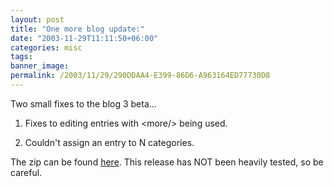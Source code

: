 ```yaml
---
layout: post
title: "One more blog update:"
date: "2003-11-29T11:11:50+06:00"
categories: misc 
tags: 
banner_image: 
permalink: /2003/11/29/290DDAA4-E399-86D6-A963164ED77730D8
---
```


Two small fixes to the blog 3 beta... 

1) Fixes to editing entries with &lt;more/&gt; being used.

2) Couldn't assign an entry to N categories.

The zip can be found <a href="http://www.camdenfamily.com/morpheus/blog/blog3beta.zip">here</a>. This release has NOT been heavily tested, so be careful.